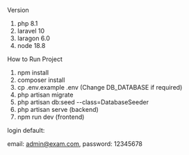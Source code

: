 Version 
1. php 8.1
2. laravel 10
3. laragon 6.0
4. node 18.8

How to Run Project

1. npm install
2. composer install
3. cp .env.example .env (Change DB_DATABASE if required)
4. php artisan migrate
5. php artisan db:seed --class=DatabaseSeeder
6. php artisan serve (backend)
7. npm run dev (frontend)

login default:

email: admin@exam.com, password: 12345678









